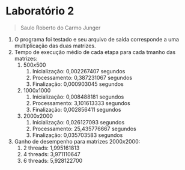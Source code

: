# Laboratório 2

> Saulo Roberto do Carmo Junger

1. O programa foi testado e seu arquivo de saída corresponde a uma multiplicação das duas matrizes.
2. Tempo de execução médio de cada etapa para cada tmanho das matrizes:
   1. $500x500$
      1. Inicialização: 0,002267407 segundos
      2. Processamento: 0,387231067 segundos
      3. Finalização:   0,000903045 segundos
   2. $1000x1000$
      1. Inicialização: 0,008488181 segundos
      2. Processamento: 3,101613333 segundos
      3. Finalização:   0,002856411 segundos
   3. $2000x2000$
      1. Inicialização:  0,026127093 segundos
      2. Processamento: 25,435776667 segundos
      3. Finalização:    0,035703583 segundos
3. Ganho de desempenho para matrizes $2000x2000$:
   1. 2 threads: 1,995161813
   2. 4 threads: 3,971110647
   3. 6 threads: 5,928122700